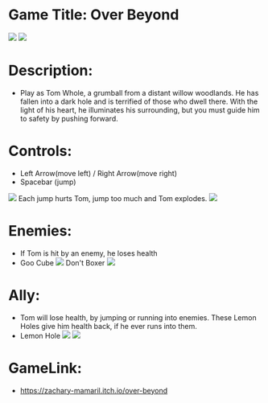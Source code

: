 # Game Title: Over Beyond
![](https://user-images.githubusercontent.com/60189150/78161037-b93c2900-73f9-11ea-9c11-f2014199bcd8.png)
![](https://piskel-imgstore-b.appspot.com/img/00b920e6-7439-11ea-908e-718efdc45ede.gif)
# Description:
- Play as Tom Whole, a grumball from a distant willow woodlands. He has fallen into a dark hole and is terrified of those who dwell there. With the light of his heart, he illuminates his surrounding, but you must guide him to safety by pushing forward.

# Controls:
- Left Arrow(move left) / Right Arrow(move right)
- Spacebar (jump)

![](https://piskel-imgstore-b.appspot.com/img/6d945605-7437-11ea-8cd7-718efdc45ede.gif) Each jump hurts Tom, jump too much and Tom explodes. ![](https://piskel-imgstore-b.appspot.com/img/d580990c-7438-11ea-b32a-718efdc45ede.gif)

# Enemies:
- If Tom is hit by an enemy, he loses health
- Goo Cube
![](https://piskel-imgstore-b.appspot.com/img/eda372a6-7436-11ea-b406-718efdc45ede.gif) Don't Boxer ![](https://piskel-imgstore-b.appspot.com/img/2a049ebd-7437-11ea-a475-718efdc45ede.gif)

# Ally:
- Tom will lose health, by jumping or running into enemies. These Lemon Holes give him health back, if he ever runs into them.
- Lemon Hole ![](https://piskel-imgstore-b.appspot.com/img/dc1dfb87-7437-11ea-a7c3-718efdc45ede.gif) ![](https://piskel-imgstore-b.appspot.com/img/ef4f54a1-7437-11ea-aec0-718efdc45ede.gif)

# GameLink:
- https://zachary-mamaril.itch.io/over-beyond
